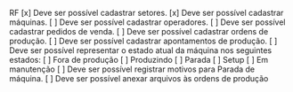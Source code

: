 RF
[x] Deve ser possível cadastrar setores.
[x] Deve ser possível cadastrar máquinas.
[ ] Deve ser possível cadastrar operadores.
[ ] Deve ser possível cadastrar pedidos de venda.
[ ] Deve ser possível cadastrar ordens de produção.
[ ] Deve ser possível cadastrar apontamentos de produção.
[ ] Deve ser possível representar o estado atual da máquina nos seguintes estados:
  [ ] Fora de produção
  [ ] Produzindo
  [ ] Parada 
  [ ] Setup
  [ ] Em manutenção
[ ] Deve ser possível registrar motivos para Parada de máquina.
[ ] Deve ser possível anexar arquivos às ordens de produção



